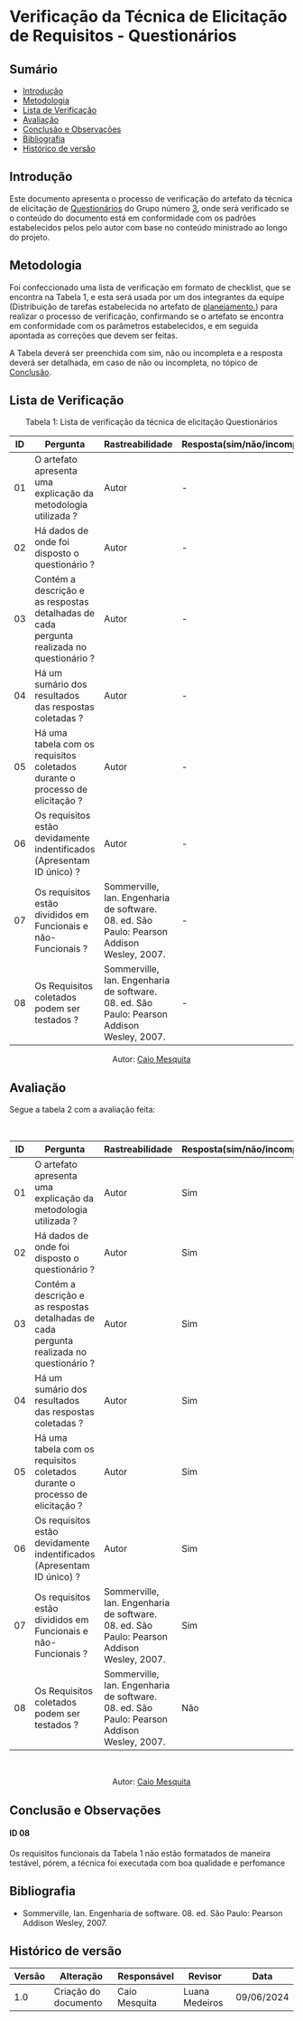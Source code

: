# Verificação da Técnica de Elicitação de Requisitos - Questionários

## Sumário
* [Introdução](#Introdução)
* [Metodologia](#Metodologia)
* [Lista de Verificação](#Lista-de-Verificação)
* [Avaliação](#Avaliação)
* [Conclusão e Observações](#Conclusão-e-Observações)
* [Bibliografia](#bibliografia)
* [Histórico de versão](#Histórico-de-versão)

## Introdução

Este documento apresenta o processo de verificação do artefato da técnica de elicitação de [Questionários](https://requisitos-de-software.github.io/2024.1-Correios/elicitacao/tecnicas/questionario/) do Grupo número [3](https://requisitos-de-software.github.io/2024.1-Correios/), onde será verificado se o conteúdo do documento está em conformidade com os padrões estabelecidos pelos pelo autor com base no conteúdo ministrado ao longo do projeto.

## Metodologia 

Foi confeccionado uma lista de verificação em formato de checklist, que se encontra na Tabela 1, e esta será usada por um dos integrantes da equipe (Distribuição de tarefas estabelecida no artefato de [planejamento.](https://requisitos-de-software.github.io/2024.1-CarteiradeTrabalhoDigital/#/verificacao/grupo3/Planejamento)) para realizar o processo de verificação, confirmando se o artefato se encontra em conformidade com os parâmetros estabelecidos, e em seguida apontada as correções que devem ser feitas.

A Tabela deverá ser preenchida com sim, não ou incompleta e a resposta deverá ser detalhada, em caso de não ou incompleta, no tópico de [Conclusão](#Conclusão-e-Observações).



## Lista de Verificação

<center>

Tabela 1: Lista de verificação da técnica de elicitação Questionários


|ID|Pergunta|Rastreabilidade|Resposta(sim/não/incompleto)|
|-|-|-|-|
|01|O artefato apresenta uma explicação da metodologia utilizada ?|Autor|-|
|02| Há dados de onde foi disposto o questionário ?|Autor|-|
|03|Contém a descrição e as respostas detalhadas de cada pergunta realizada no questionário ?|Autor|-|
|04|Há um sumário dos resultados das respostas coletadas ?|Autor|-|
|05|Há uma tabela com os requisitos coletados durante o processo de elicitação ?|Autor|-|
|06|Os requisitos estão devidamente indentificados (Apresentam ID único) ?|Autor|-|
|07|Os requisitos estão divididos em Funcionais e não-Funcionais ?|Sommerville, Ian. Engenharia de software. 08. ed. São Paulo: Pearson Addison Wesley, 2007.|-|
|08|Os Requisitos coletados podem ser testados ?|Sommerville, Ian. Engenharia de software. 08. ed. São Paulo: Pearson Addison Wesley, 2007.|-|


Autor: [Caio Mesquita](https://github.com/Caiomesvie) 

</center>


## Avaliação


Segue a tabela 2 com a avaliação feita:

<br>

<center> 


|ID|Pergunta|Rastreabilidade|Resposta(sim/não/incompleto)|
|-|-|-|-|
|01|O artefato apresenta uma explicação da metodologia utilizada ?|Autor|Sim|
|02| Há dados de onde foi disposto o questionário ?|Autor|Sim|
|03|Contém a descrição e as respostas detalhadas de cada pergunta realizada no questionário ?|Autor|Sim|
|04|Há um sumário dos resultados das respostas coletadas ?|Autor|Sim|
|05|Há uma tabela com os requisitos coletados durante o processo de elicitação ?|Autor| Sim|
|06|Os requisitos estão devidamente indentificados (Apresentam ID único) ?|Autor|Sim|
|07|Os requisitos estão divididos em Funcionais e não-Funcionais ?|Sommerville, Ian. Engenharia de software. 08. ed. São Paulo: Pearson Addison Wesley, 2007.|Sim|
|08|Os Requisitos coletados podem ser testados ?|Sommerville, Ian. Engenharia de software. 08. ed. São Paulo: Pearson Addison Wesley, 2007.|Não|

<br>

Autor: [Caio Mesquita](https://github.com/Caiomesvie) 

</center>


## Conclusão e Observações

#### ID 08

Os requisitos funcionais da Tabela 1 não estão formatados de maneira testável, pórem, a técnica foi executada com boa qualidade e perfomance



## Bibliografia

- Sommerville, Ian. Engenharia de software. 08. ed. São Paulo: Pearson Addison Wesley, 2007.



## Histórico de versão
| Versão | Alteração                           | Responsável     | Revisor         | Data       |
| ------ | ----------------------------------- | --------------- | --------------- | ---------- |
| 1.0    | Criação do documento                | Caio Mesquita   | Luana Medeiros | 09/06/2024 |
